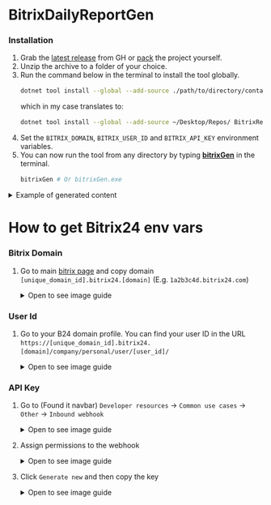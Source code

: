 # BitrixDailyReportGen

### Installation
1. Grab the [latest release](https://github.com/Kiruyuto/BitrixDailyReportGen/releases/latest) from GH or [pack](https://github.com/Kiruyuto/BitrixDailyReportGen/blob/master/.github/workflows/release.yml#L57) the project yourself.
2. Unzip the archive to a folder of your choice.
3. Run the command below in the terminal to install the tool globally.
    ```bash 
    dotnet tool install --global --add-source ./path/to/directory/containing/.nupkg/ BitrixReportGen
    ```
   which in my case translates to:
    ```bash 
    dotnet tool install --global --add-source ~/Desktop/Repos/ BitrixReportGen
   ```
4. Set the `BITRIX_DOMAIN`, `BITRIX_USER_ID` and `BITRIX_API_KEY` environment variables.
5. You can now run the tool from any directory by typing [**bitrixGen**](https://github.com/Kiruyuto/BitrixDailyReportGen/blob/master/BitrixReportGen/BitrixReportGen.csproj#L10) in the terminal.
    ```bash
    bitrixGen # Or bitrixGen.exe
    ```
   
<details>
<summary>Example of generated content</summary>

```text
# Daily report for 26.10.2024, created at 13:51:48 #

### [Project #1] => 0h 1m 1s ###
- ExampleTask_1 => 0h 1m 0s
- ExampleTask_2 => 0h 0m 1s

Total time spent today across all projects: [0h 1m 1s]


```

</details>


# How to get Bitrix24 env vars
### Bitrix Domain
1. Go to main [bitrix page](https://www.bitrix24.net/passport/view/) and copy domain  
  `[unique_domain_id].bitrix24.[domain]` (E.g. `1a2b3c4d.bitrix24.com`)
    <details>
      <summary>Open to see image guide</summary>
    
      ![domain.png](./.github/imgs/domain.png)
      
    </details>


### User Id
1. Go to your B24 domain profile. You can find your user ID in the URL
  `https://[unique_domain_id].bitrix24.[domain]/company/personal/user/[user_id]/`
    <details>
      <summary>Open to see image guide</summary>
    
        ![img.png](./.github/imgs/user-id.png)
      
    > [!IMPORTANT]  
    > You must provide your own user ID. Using someone else's ID will result in unauthorized API calls.
    
    </details>

### API Key
1. Go to (Found it navbar) `Developer resources` -> `Common use cases` -> `Other` ->  `Inbound webhook`
    <details>
      <summary>Open to see image guide</summary>

      ![developer-resources.png](./.github/imgs/developer-resources.png)  
      ![common-use-casees-other.png](./.github/imgs/common-use-cases-other.png)  
      ![inbound-webhook.png](./.github/imgs/inbound-webhook.png)  

    </details>

2. Assign permissions to the webhook
    <details>
      <summary>Open to see image guide</summary>

      ![permissions.png](./.github/imgs/permissions.png)  

    > [!WARNING]  
    > According to API specs, you should only need permissions as shown in the image above.  
    > However, there seems to be a bug where you need more permissions to get the webhook to work.  
    > I wasn't able to determine which permissions are necessary, so I assigned all of them.  
    > ¯\\\_(ツ)\_/¯  
    > ![all-permissions.png](./.github/imgs/all-permissions.png)  

    </details>

3. Click `Generate new` and then copy the key
    <details>
      <summary>Open to see image guide</summary>

      ![api-key.png](./.github/imgs/api-key.png)  

    </details>